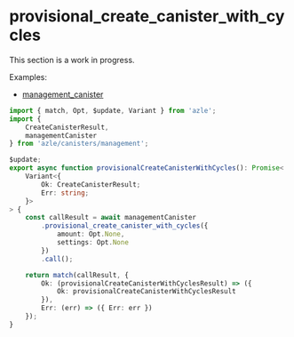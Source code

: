 # provisional_create_canister_with_cycles

This section is a work in progress.

Examples:

-   [management_canister](https://github.com/demergent-labs/azle/tree/main/examples/management_canister)

```typescript
import { match, Opt, $update, Variant } from 'azle';
import {
    CreateCanisterResult,
    managementCanister
} from 'azle/canisters/management';

$update;
export async function provisionalCreateCanisterWithCycles(): Promise<
    Variant<{
        Ok: CreateCanisterResult;
        Err: string;
    }>
> {
    const callResult = await managementCanister
        .provisional_create_canister_with_cycles({
            amount: Opt.None,
            settings: Opt.None
        })
        .call();

    return match(callResult, {
        Ok: (provisionalCreateCanisterWithCyclesResult) => ({
            Ok: provisionalCreateCanisterWithCyclesResult
        }),
        Err: (err) => ({ Err: err })
    });
}
```
